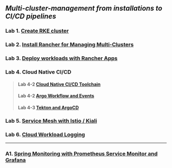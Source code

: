 
## *Multi-cluster-management from installations to CI/CD pipelines*

### Lab 1. [Create RKE cluster](./docs/Lab1-create-rke-cluster.md)
### Lab 2. [Install Rancher for Managing Multi-Clusters](./docs/Lab2-install-rancher-for-managing-multi-clusters.md)
### Lab 3. [Deploy workloads with Rancher Apps](./docs/Lab3-deploy-workloads-with-rancher-apps.md)
### Lab 4. Cloud Native CI/CD
> #### Lab 4-2 [Cloud Native CI/CD Toolchain](./docs/Lab4-1-cloud-native-ci-cd-toolchain.md)
> #### Lab 4-2 [Argo Workflow and Events](./docs/Lab4-2-argo-workflow-events.md)
> #### Lab 4-3 [Tekton and ArgoCD](./docs/Lab4-3-cloud-native-cicd-with-tekton-argocd.md)
### Lab 5. [Service Mesh with Istio / Kiali](./docs/Lab5-service-mesh-with-istio.md)
### Lab 6. [Cloud Workload Logging](./docs/Lab6-cloud-workload-logging.md)
---
### A1. [Spring Monitoring with Prometheus Service Monitor and Grafana](./docs/A1-spring-monitoring-with-prometheus-grafana.md)
